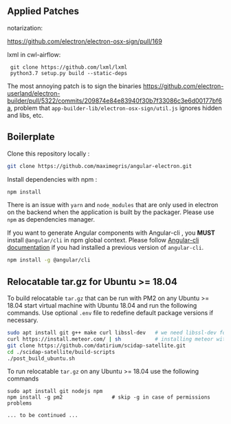 ## Applied Patches

notarization:

https://github.com/electron/electron-osx-sign/pull/169


lxml in cwl-airflow:

```
 git clone https://github.com/lxml/lxml
 python3.7 setup.py build --static-deps
```

The most annoying patch is to sign the binaries https://github.com/electron-userland/electron-builder/pull/5322/commits/209874e84e83940f30b7f33086c3e6d00177bf6a, problem that `app-builder-lib/electron-osx-sign/util.js` ignores hidden and libs, etc.


## Boilerplate

Clone this repository locally :

``` bash
git clone https://github.com/maximegris/angular-electron.git
```

Install dependencies with npm :

``` bash
npm install
```

There is an issue with `yarn` and `node_modules` that are only used in electron on the backend when the application is built by the packager. Please use `npm` as dependencies manager.


If you want to generate Angular components with Angular-cli , you **MUST** install `@angular/cli` in npm global context.
Please follow [Angular-cli documentation](https://github.com/angular/angular-cli) if you had installed a previous version of `angular-cli`.

``` bash
npm install -g @angular/cli
```

## Relocatable **tar.gz** for Ubuntu >= 18.04

To build relocatable `tar.gz` that can be run with PM2 on any Ubuntu >= 18.04 start virtual machine with Ubuntu 18.04
and run the following commands. Use optional `.env` file to redefine default package versions if necessary.

```bash
sudo apt install git g++ make curl libssl-dev   # we need libssl-dev for aria2c because we configured it --with-openssl
curl https://install.meteor.com/ | sh           # installing meteor with its own node 
git clone https://github.com/datirium/scidap-satellite.git
cd ./scidap-satellite/build-scripts
./post_build_ubuntu.sh
```

To run relocatable `tar.gz` on any Ubuntu >= 18.04 use the following commands
```
sudo apt install git nodejs npm
npm install -g pm2                # skip -g in case of permissions problems

... to be continued ...
```
